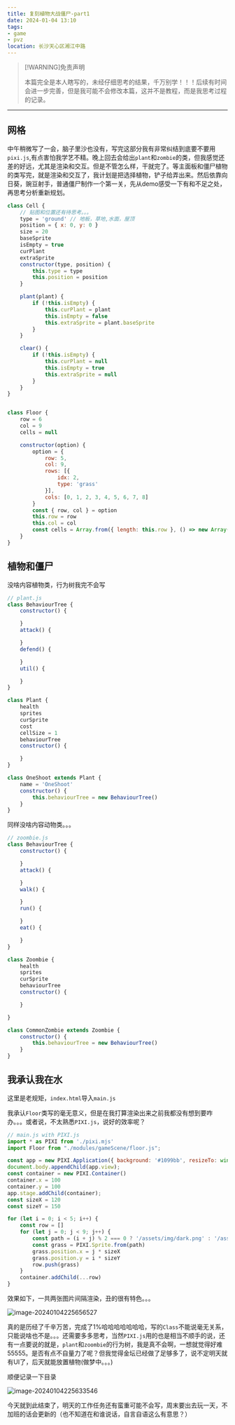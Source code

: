 ```yaml
---
title: 复刻植物大战僵尸-part1
date: 2024-01-04 13:10
tags:
- game
- pvz
location: 长沙天心区湘江中路
---
```


> [!WARNING]免责声明
>
> 本篇完全是本人瞎写的，未经仔细思考的结果，千万别学！！！后续有时间会进一步完善，但是我可能不会修改本篇，这并不是教程，而是我思考过程的记录。

---

## 网格

中午稍微写了一会，脑子里沙也没有，写完这部分我有非常纠结到底要不要用`pixi.js`,有点害怕我学艺不精。晚上回去会给出`plant`和`zombie`的类，但我感觉还差的好远，尤其是渲染和交互。但是不管怎么样，干就完了。等主面板和僵尸植物的类写完，就是渲染和交互了，我计划是把选择植物，铲子给弄出来。然后依靠向日葵，豌豆射手，普通僵尸制作一个第一关，先从demo感受一下有和不足之处，再思考分析重新规划。

```javascript
class Cell {
    // 贴图和位置还有待思考。。。
    type = 'ground' // 地板，草地,水面，屋顶
    position = { x: 0, y: 0 }
    size = 20
    baseSprite
    isEmpty = true
    curPlant
    extraSprite
    constructor(type, position) {
        this.type = type
        this.position = position
    }

    plant(plant) {
        if (!this.isEmpty) {
            this.curPlant = plant
            this.isEmpty = false
            this.extraSprite = plant.baseSprite
        }
    }

    clear() {
        if (!this.isEmpty) {
            this.curPlant = null
            this.isEmpty = true
            this.extraSprite = null
        }
    }
}


class Floor {
    row = 6
    col = 9
    cells = null

    constructor(option) {
        option = {
            row: 5,
            col: 9,
            rows: [{
                idx: 2,
                type: 'grass'
            }],
            cols: [0, 1, 2, 3, 4, 5, 6, 7, 8]
        }
        const { row, col } = option
        this.row = row
        this.col = col
        const cells = Array.from({ length: this.row }, () => new Array(this.col).fill(new Cell()));
    }
}


```

## 植物和僵尸

没啥内容植物类，行为树我完不会写

```javascript
// plant.js
class BehaviourTree {
    constructor() {

    }
    attack() {

    }
    defend() {

    }
    util() {

    }
}

class Plant {
    health
    sprites
    curSprite
    cost
    cellSize = 1
    behaviourTree
    constructor() {

    }
}

class OneShoot extends Plant {
    name = 'OneShoot'
    constructor() {
        this.behaviourTree = new BehaviourTree()
    }
}
```

同样没啥内容动物类。。。

```javascript
// zoombie.js
class BehaviourTree {
    constructor() {

    }
    attack() {

    }
    walk() {

    }
    run() {

    }
    eat() {

    }
}

class Zoombie {
    health
    sprites
    curSprite
    behaviourTree
    constructor() {

    }

}

class CommonZombie extends Zoombie {
    constructor() {
        this.behaviourTree = new BehaviourTree()
    }
}
```

## 我承认我在水

这里是老规矩，`index.html`导入`main.js`

我承认`Floor`类写的毫无意义，但是在我打算渲染出来之前我都没有想到要咋办。。。或者说，不太熟悉`PIXI.js`，说好的效率呢？

```javascript
// main.js with PIXI.js
import * as PIXI from './pixi.mjs'
import Floor from "./modules/gameScene/floor.js";

const app = new PIXI.Application({ background: '#1099bb', resizeTo: window });
document.body.appendChild(app.view);
const container = new PIXI.Container()
container.x = 100
container.y = 100
app.stage.addChild(container);
const sizeX = 120
const sizeY = 150

for (let i = 0; i < 5; i++) {
    const row = []
    for (let j = 0; j < 9; j++) {
        const path = (i + j) % 2 === 0 ? '/assets/img/dark.png' : '/assets/img/light.png'
        const grass = PIXI.Sprite.from(path)
        grass.position.x = j * sizeX
        grass.position.y = i * sizeY
        row.push(grass)
    }
    container.addChild(...row)
}
```

效果如下，一共两张图片间隔渲染，丑的很有特色。。。

![image-20240104225656527](https://s2.loli.net/2024/01/04/82GrlkBeysOQD9U.png)

真的是历经了千辛万苦，完成了1%哈哈哈哈哈哈哈，写的`Class`不能说毫无关系，只能说啥也不是。。。还需要多多思考，当然`PIXI.js`用的也是相当不顺手的说，还有一点要说的就是，`plant`和`zoombie`的行为树，我是真不会啊，一想就觉得好难55555。是否有点不自量力了呢？但我觉得金坛已经做了足够多了，说不定明天就有UI了，后天就能放置植物(做梦中。。。)

顺便记录一下目录

![image-20240104225633546](https://s2.loli.net/2024/01/04/ptORlT6f9n37cHY.png)

今天就到此结束了，明天的工作任务还有蛮重可能不会写，周末要出去玩一天，不加班的话会更新的（也不知道在和谁说话，自言自语这么有意思？）
